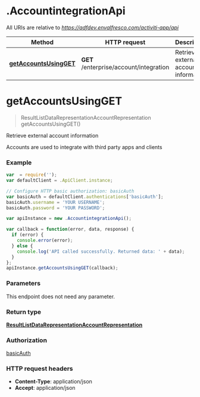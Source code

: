 # .AccountintegrationApi

All URIs are relative to *https://adfdev.envalfresco.com/activiti-app/api*

Method | HTTP request | Description
------------- | ------------- | -------------
[**getAccountsUsingGET**](AccountintegrationApi.md#getAccountsUsingGET) | **GET** /enterprise/account/integration | Retrieve external account information


<a name="getAccountsUsingGET"></a>
# **getAccountsUsingGET**
> ResultListDataRepresentationAccountRepresentation getAccountsUsingGET()

Retrieve external account information

Accounts are used to integrate with third party apps and clients

### Example
```javascript
var  = require('');
var defaultClient = .ApiClient.instance;

// Configure HTTP basic authorization: basicAuth
var basicAuth = defaultClient.authentications['basicAuth'];
basicAuth.username = 'YOUR USERNAME';
basicAuth.password = 'YOUR PASSWORD';

var apiInstance = new .AccountintegrationApi();

var callback = function(error, data, response) {
  if (error) {
    console.error(error);
  } else {
    console.log('API called successfully. Returned data: ' + data);
  }
};
apiInstance.getAccountsUsingGET(callback);
```

### Parameters
This endpoint does not need any parameter.

### Return type

[**ResultListDataRepresentationAccountRepresentation**](ResultListDataRepresentationAccountRepresentation.md)

### Authorization

[basicAuth](../README.md#basicAuth)

### HTTP request headers

 - **Content-Type**: application/json
 - **Accept**: application/json

